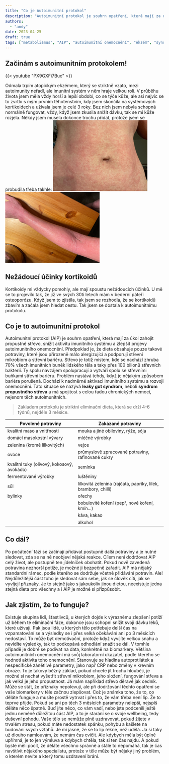 ```yaml
---
title: "Co je Autoimunitní protokol"
description: "Autoimunitní protokol je souhrn opatření, která mají za úkol zahojit propustné střevo, snížit aktivitu imunitního systému a zlepšit projevy autoimunitního onemocnění. "
authors:
  - "andy"
date: 2023-04-25
draft: true
tags: ["metabolismus", "AIP", "autoimunitní onemocnění", "ekzém", "syndrom propustného střeva", "střevní mikrobiom", "wellbeing", "stres"]
---
```


## Začínám s autoimunitním protokolem!

{{< youtube "PX9GXFi7Buc" >}}

Odmala trpím atopickým ekzémem, který se striktně vzato, mezi autoimunity neřadí, ale imunitní systém v něm hraje velkou roli. V průběhu života jsem měla vždy horší a lepší období, co se týče kůže, ale asi nejvíc se to zvrtlo s mým prvním těhotenstvím, kdy jsem skončila na systémových kortikoidech a užívala jsem je celé 3 roky. Bez nich jsem nebyla schopná normálně fungovat, vždy, když jsem zkusila snížit dávku, tak se mi kůže rozjela. Někdy jsem musela dokonce trochu přidat, protože jsem se probudila třeba takhle:
<img src="bricho.jpg" width="300px">
<img src="ruka.jpg" width="300px">

## Nežádoucí účinky kortikoidů
Kortikoidy mi vždycky pomohly, ale mají spoustu nežádoucích účinků. U mě se to projevilo tak, že již ve svých 30ti letech mám v bederní páteři osteoporózu. Když jsem to zjistila, tak jsem se rozhodla, že se kortikoidů zbavím a začala jsem hledat cestu. Tak jsem se dostala k autoimunitnímu protokolu.

## Co je to autoimunitní protokol
Autoimunitní protokol (AIP) je souhrn opatření, která mají za úkol zahojit propustné střevo, snížit aktivitu imunitního systému a zlepšit projevy autoimunitního onemocnění. Předpoklad je, že dieta obsahuje pouze takové potraviny, které jsou přirozeně málo alergizující a podporují střevní mikrobiom a střevní bariéru. Střevo je totiž místem, kde se nachází zhruba 70% všech imunitních buněk lidského těla a taky přes 100 bilionů střevních bakterií. Ty spolu navzájem spolupracují a vytváří spolu se střevními buňkami střevní bariéru. Problém nastává tehdy, když je nějakým způsobem bariéra porušená. Dochází k nadměrné aktivaci imunitního systému a rozvoji onemocnění. Tato situace se nazývá **leaky gut syndrom**, neboli **syndrom propustného střeva** a má spojitost s celou řadou chronických nemocí, nejenom těch autoimunitních. 

> Základem protokolu je striktní eliminační dieta, která se drží 4-6 týdnů, nejdéle 3 měsíce. 

| Povolené potraviny                           |  Zakázané potraviny |
| -------------------------------------------- | ------------------- |
| kvalitní maso a vnitřnosti                   | mouka a jiné obiloviny, rýže, sója |
| domácí masokostní vývary                     | mléčné výrobky |
| zelenina (kromě lilkovitých)                 | vejce |
| ovoce                                        | průmyslově zpracované potraviny, rafinované cukry |
| kvalitní tuky (olivový, kokosový, avokádo)   | semínka |
| fermentované výrobky                         | luštěniny |
| sůl                                          | lilkovitá zelenina (rajčata, papriky, lilek, brambory, chilli) | 
| bylinky                                      | ořechy |
| | bobulovité koření (pepř, nové koření, kmín...) |
| | káva, kakao |
| | alkohol |

## Co dál?
Po počáteční fázi se začínají přidávat postupně další potraviny a je nutné sledovat, zda se na ně neobjeví nějaká reakce. Cílem není dodržovat AIP celý život, ale postupně ten jídelníček obohatit. Pokud nově zavedená potravina nezhorší potíže, je možné ji bezpečně zařadit. AIP má nějaký standardní rámec, podle kterého se dodržuje včetně přidávání potravin. Ale! Nejdůležitější část toho je sledovat sám sebe, jak se člověk cítí, jak se vyvíjejí příznaky. Je to stejně jako s jakoukoliv jinou dietou, neexistuje jedna stejná dieta pro všechny a i AIP je možné si přizpůsobit. 

## Jak zjistím, že to funguje?
Existuje skupina lidí, šťastlivců, u kterých dojde k výraznému zlepšení potíží už během té eliminační fáze, dokonce jsou schopni snížit svoji dávku léků, které užívají. Pak jsou lidé, u kterých tělo potřebuje delší čas na vzpamatování se a výsledky se i přes velká očekávání ani po 3 měsících nedostaví. To může být demotivační, protože když vyvíjíte velkou snahu a nevidíte výsledky, tak to podkopává odhodlání snažit se dál. V tomhle případě je dobré se podívat na data, konkrétně na biomarkery. Většina autoimunitních onemocnění má svůj laboratorní ukazatel, podle kterého se hodnotí aktivita toho onemocnění. Stanovuje se hladina autoprotilátek a nespecifické zánětlivé parametry, jako např CRP nebo změny v krevním obraze. To je takový běžný základ, pokud chcete jít trochu hlouběji, je možné si nechat vyšetřit střevní mikrobiom, jeho složení, fungování střeva a jak velká je jeho propustnost. Já mám například střevo děravé jak cedník. Může se stát, že příznaky nepolevují, ale při dodržování těchto opatření se vaše biomarkery v těle začnou zlepšovat. Což je známka toho, že to, co děláte funguje a musíte prostě vytrvat i přes to, že vám třeba není líp. Že to teprve přijde. 
Pokud se ani po těch 3 měsících parametry nelepší, nejspíš děláte něco špatně. Buď jíte něco, co vám vadí, nebo jste podcenili ještě jednu neméně důležitou část AIP, a to je starání se o svoje wellbeing, tedy duševní pohodu. Vaše tělo se nemůže plně uzdravovat, pokud žijete v trvalém stresu, pokud máte nedostatek spánku, pohybu a kašlete na budování svých vztahů. Je mi jasné, že se to líp řekne, než udělá. Já si taky už dlouho namlouvám, že nemám čas cvičit. Ale kdybych měla být úplně upřímná, je to jen výmluva a kdybych chtěla, tak si ten čas najdu. 
A pokud byste měli pocit, že děláte všechno správně a stále to nepomáhá, tak je čas navštívit nějakého specialistu, protože v těle může být nějaký jiný problém, o kterém nevíte a který tomu uzdravení brání.  


